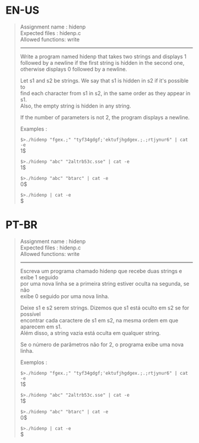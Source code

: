 # EN-US

> Assignment name  : hidenp   
> Expected files   : hidenp.c   
> Allowed functions: write   
> 
> --------------------------------------------------------------------------------   
> 
> Write a program named hidenp that takes two strings and displays 1   
> followed by a newline if the first string is hidden in the second one,   
> otherwise displays 0 followed by a newline.   
> 
> Let s1 and s2 be strings. We say that s1 is hidden in s2 if it's possible to   
> find each character from s1 in s2, in the same order as they appear in s1.   
> Also, the empty string is hidden in any string.   
> 
> If the number of parameters is not 2, the program displays a newline.   
> 
> Examples :   
> 
> `$>./hidenp "fgex.;" "tyf34gdgf;'ektufjhgdgex.;.;rtjynur6" | cat -e`   
> 1$   
> 
> `$>./hidenp "abc" "2altrb53c.sse" | cat -e`   
> 1$   
> 
> `$>./hidenp "abc" "btarc" | cat -e`   
> 0$   
> 
> `$>./hidenp | cat -e`   
> $   

# PT-BR

> Assignment name  : hidenp   
> Expected files   : hidenp.c   
> Allowed functions: write   
> 
> --------------------------------------------------------------------------------   
> 
> Escreva um programa chamado hidenp que recebe duas strings e exibe 1 seguido   
> por uma nova linha se a primeira string estiver oculta na segunda, se não   
> exibe 0 seguido por uma nova linha.   
> 
> Deixe s1 e s2 serem strings. Dizemos que s1 está oculto em s2 se for possível    
> encontrar cada caractere de s1 em s2, na mesma ordem em que aparecem em s1.   
> Além disso, a string vazia está oculta em qualquer string.   
> 
> Se o número de parâmetros não for 2, o programa exibe uma nova linha.   
> 
> Exemplos :   
> 
> `$>./hidenp "fgex.;" "tyf34gdgf;'ektufjhgdgex.;.;rtjynur6" | cat -e`   
> 1$   
> 
> `$>./hidenp "abc" "2altrb53c.sse" | cat -e`   
> 1$   
> 
> `$>./hidenp "abc" "btarc" | cat -e`   
> 0$   
> 
> `$>./hidenp | cat -e`   
> $   
